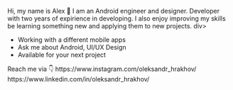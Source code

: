 Hi, my name is Alex 👋
I am an Android engineer and designer. Developer with two years of expirience in developing.
I also enjoy improving my skills be learning something new and applying them to new projects.
div>
  <ul>
    <li>
      Working with a different mobile apps
    </li>
    <li>
      Ask me about Android, UI/UX Design
    </li>
    <li>
      Available for your next project
    </li>
  </ul>
</div>
Reach me via 👇
https://www.instagram.com/oleksandr_hrakhov/
https://www.linkedin.com/in/oleksandr_hrakhov/
